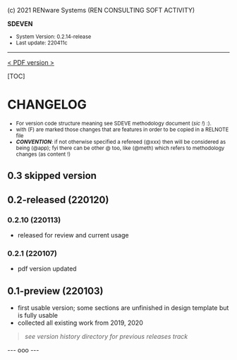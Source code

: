 (c) 2021 RENware Systems (REN CONSULTING SOFT ACTIVITY)

**SDEVEN**

<small>

* System Version: 0.2.14-release    
* Last update: 220411c
</small>

***

[< PDF version >](/download/CHANGELOG.md)

[TOC]

# CHANGELOG

<small>

* For version code structure meaning see SDEVE methodology document (*sic !*) :).
* with (F) are marked those changes that are features in order to be copied in a RELNOTE file
* ***CONVENTION***: if not otherwise specified a refereed (@xxx) then will be considered as being (@app); fyi there can be other @ too, like (@meth) which refers to methodology changes (as content !)
</small>

## 0.3 skipped version

## 0.2-released (220120)

### 0.2.10 (220113)

* released for review and current usage

### 0.2.1 (220107)

* pdf version updated

## 0.1-preview (220103)

* first usable version; some sections are unfinished in design template but is fully usable
* collected all existing work from 2019, 2020

> *see version history directory  for previous releases track*

--- ooo ---